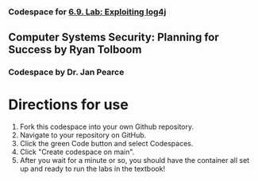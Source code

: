 ### Codespace for [6.9. Lab: Exploiting log4j]([https://web.njit.edu/~rt494/security/#_lab_mitm_with_scapy](https://web.njit.edu/~rt494/security/#_lab_exploiting_log4j))

## Computer Systems Security: Planning for Success by Ryan Tolboom

### Codespace by Dr. Jan Pearce

# Directions for use

1. Fork this codespace into your own Github repository.
2. Navigate to your repository on GitHub.
3. Click the green Code button and select Codespaces.
4. Click "Create codespace on main".
5. After you wait for a minute or so, you should have the container all set up and ready to run the labs in the textbook!

